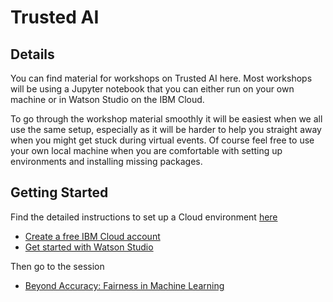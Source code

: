 # Trusted AI

## Details

You can find material for workshops on Trusted AI here. Most workshops will be using a Jupyter notebook that you can either run on your own machine or in Watson Studio on the IBM Cloud. 

To go through the workshop material smoothly it will be easiest when we all use the same setup, especially as it will be harder to help you straight away when you might get stuck during virtual events. Of course feel free to use your own local machine when you are comfortable with setting up environments and installing missing packages.

## Getting Started

Find the detailed instructions to set up a Cloud environment [here](https://github.com/IBMDeveloperUK/Trusted-AI-Workshops/blob/master/watson-studio-instructions.md)

* [Create a free IBM Cloud account](https://ibm.biz/BdqNqh)
* [Get started with Watson Studio](https://github.com/IBMDeveloperUK/Trusted-AI-Workshops/blob/master/watson-studio-instructions.md)

Then go to the session

* [Beyond Accuracy: Fairness in Machine Learning](https://github.com/IBMDeveloperUK/Trusted-AI-Workshops/blob/master/beyond-accuracy.md)
    

